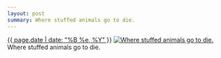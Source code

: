 ```yaml
---
layout: post
summary: Where stuffed animals go to die.
---
```


<p>
  <time><a href="/99">{{ page.date | date: "%B %e, %Y" }}</a></time>
  <a href="/99"><img src="{{ site.assets_url }}/99-640.jpg" srcset="{{ site.assets_url }}/99-1280.jpg 1280w, {{ site.assets_url }}/99-960.jpg 960w, {{ site.assets_url }}/99-640.jpg 640w, {{ site.assets_url }}/99-320.jpg 320w" sizes="(min-width: 700px) 50vw, calc(100vw - 2rem)" alt="Where stuffed animals go to die." /></a>
  <span>Where stuffed animals go to die.</span>
</p>
